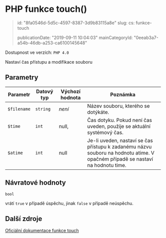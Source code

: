 PHP funkce touch()
==================

> id: "8fa0546d-5d5c-4597-8387-3d9b83115a8e"
> slug:
> 	cs: funkce-touch
>
> publicationDate: "2019-09-11 10:04:03"
> mainCategoryId: "0eeab3a7-a54b-46db-a253-ca6100145648"

Dostupnost ve verzích: `PHP 4.0`

Nastaví čas přístupu a modifikace souboru


Parametry
--------------

| Parametr | Datový typ | Výchozí hodnota | Poznámka |
|-----|-----|-----|-----|
| `$filename` | `string` | *není* | Název souboru, kterého se dotýkáte. |
| `$time` | `int` | null, | Čas dotyku. Pokud není čas uveden, použije se aktuální systémový čas. |
| `$atime` | `int` | null | Je-li uveden, nastaví se čas přístupu k zadanému názvu souboru na hodnotu atime. V opačném případě se nastaví na hodnotu time. |


Návratové hodnoty
----------------

`bool`

vrátí `true` v případě úspěchu, jinak `false` v případě neúspěchu.

Další zdroje
------------

[Oficiální dokumentace funkce touch](https://www.php.net/manual/en/function.touch.php)
